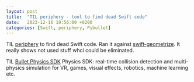 ```yaml
---
layout: post
title:  "TIL periphery - tool to find dead Swift code"
date:   2023-12-16 19:56:00 +0200
categories: [Swift, periphery, Pybullet]
---
```

TIL [periphery](https://github.com/peripheryapp/periphery) to find dead Swift code. Ran it against [swift-geometrize](https://github.com/valeriyvan/swift-geometrize). It really shows not used stuff whci could be eliminated.

TIL [Bullet Physics SDK](https://pybullet.org/)  Physics SDK: real-time collision detection and multi-physics simulation for VR, games, visual effects, robotics, machine learning etc.
